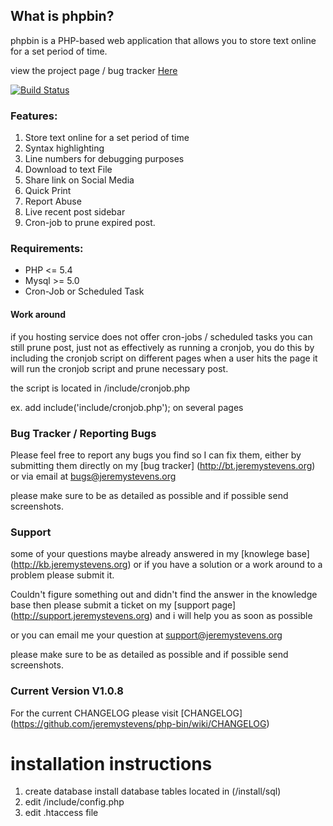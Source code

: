 ## What is phpbin?

phpbin is a PHP-based web application that allows you to store text online for a set period of time.

view  the project page / bug tracker [Here](https://www.hostedredmine.com/projects/phpbin/) 

[![Build Status](https://travis-ci.org/jeremystevens/php-bin.svg?branch=master)](https://travis-ci.org/jeremystevens/php-bin)
### Features:

1. Store text online for a set period of time
2. Syntax highlighting
3. Line numbers for debugging purposes 
4. Download to text File
5. Share link on Social Media
6. Quick Print  
7. Report Abuse 
8. Live recent post sidebar 
9. Cron-job to prune expired post. 

### Requirements:

- PHP <= 5.4
- Mysql >= 5.0
- Cron-Job or Scheduled Task 

#### Work around 

if you hosting service does not offer cron-jobs / scheduled tasks you can still prune post, 
just not as effectively as running a cronjob, you do this  by including the cronjob script on different pages
when a user hits the page it will run the cronjob script and prune necessary post.

the script is located in /include/cronjob.php  

ex. add   include('include/cronjob.php');    on several pages

### Bug Tracker / Reporting Bugs 

Please feel free to report any bugs you find so I can fix them,
either by submitting them directly on my [bug tracker] (http://bt.jeremystevens.org)
or via email at [bugs@jeremystevens.org](mailto:bugs@jeremystevens.org)

please make sure to be as detailed as possible and if possible send screenshots.

### Support 

some of your questions maybe already answered in my [knowlege base] (http://kb.jeremystevens.org)
or if you have a solution or a work around to a problem please submit it.
 
 
Couldn't figure something out and didn't find the answer in the knowledge base then please submit a ticket on 
my [support page] (http://support.jeremystevens.org) and i will help you as soon as possible 

or you can email me your question at [support@jeremystevens.org](mailto:jeremystevens@gmail.com)

please make sure to be as detailed as possible and if possible send screenshots.


### Current Version V1.0.8

For the current CHANGELOG please visit [CHANGELOG] (https://github.com/jeremystevens/php-bin/wiki/CHANGELOG)

installation instructions
======
      
   1.  create database install database tables located in (/install/sql) 
   2.  edit  /include/config.php 
   3.  edit .htaccess file  
  
